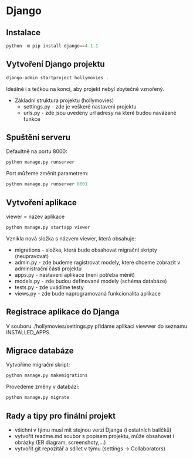 # Django

## Instalace
```python
python -m pip install django==4.1.1
```

## Vytvoření Django projektu
```python
django-admin startproject hollymovies .
```

Ideálně i s tečkou na konci, aby projekt nebyl zbytečně vznořený.

- Základní struktura projektu (hollymovies)
  - settings.py - zde je veškeré nastavení projektu
  - urls.py - zde jsou uvedeny url adresy na které budou navázané funkce

## Spuštění serveru

Defaultně na portu 8000: 
```python
python manage.py runserver
```

Port můžeme změnit parametrem: 
```python
python manage.py runserver 8001
```

## Vytvoření aplikace

viewer = název aplikace
```python
python manage.py startapp viewer
```

Vznikla nová složka s názvem viewer, která obsahuje:
- migrations - složka, která bude obsahovat migrační skripty (neupravovat)
- admin.py - zde budeme ragistrovat modely, které chceme zobrazit v administrační části projektu
- apps.py - nastavení aplikace (není potřeba měnit)
- models.py - zde budou definované modely (schéma databáze)
- tests.py - zde uvádíme testy
- views.py - zde bude naprogramovaná funkcionalita aplikace

## Registrace aplikace do Djanga

V souboru ./hollymovies/settings.py přidáme aplikaci viewwer do seznamu INSTALLED_APPS.

## Migrace databáze

Vytvoříme migrační skript:
```python
python manage.py makemigrations
```

Provedeme změny v databázi:
```python
python manage.py migrate
```

## Rady a tipy pro finální projekt

- všichni v týmu musí mít stejnou verzi Djanga (i ostatních balíčků)
- vytvořit readme.md soubor s popisem projektu, 
může obsahovat i obrázky (ER diagram, screenshoty,...)
- vytvořit git repozitář a sdílet v týmu (settings -> Collaborators)
